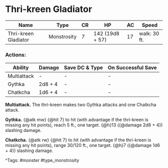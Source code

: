# Thri-kreen Gladiator

| Name | Type | CR | HP | AC | Speed |
|------|------|----|----|----|-------|
| Thri-kreen Gladiator | Monstrosity | 7 | 142 (19d8 + 57) | 17 | walk: 30 ft. |

### Actions:

| Ability | Damage | Save DC & Type | On Successful Save |
|---------|--------|----------------|--------------------|
| Multiattack | - | - | - |
| Gythka | 2d8 + 4 | - | - |
| Chatkcha | 1d6 + 4 | - | - |


**Multiattack.** The thri-kreen makes two Gythka attacks and one Chatkcha attack.

**Gythka.** {@atk mw} {@hit 7} to hit (with advantage if the thri-kreen is missing any hit points), reach 5 ft., one target. {@h}13 ({@damage 2d8 + 4}) slashing damage.

**Chatkcha.** {@atk rw} {@hit 7} to hit (with advantage if the thri-kreen is missing any hit points), range 30/120 ft., one target. {@h}7 ({@damage 1d6 + 4}) slashing damage.

^Tags: #monster #type_monstrosity